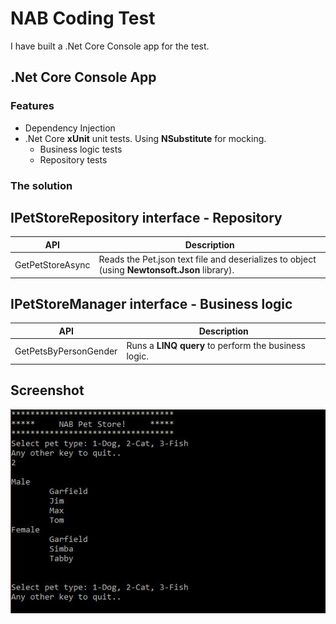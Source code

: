 # NAB Coding Test

I have built a .Net Core Console app for the test.

## .Net Core Console App

### Features

*	Dependency Injection
*	.Net Core **xUnit** unit tests. Using **NSubstitute** for mocking.
	*	Business logic tests
	*	Repository tests

### The solution
	
## **IPetStoreRepository** interface - Repository

| API | Description |
| ---- | ---- |
| GetPetStoreAsync | Reads the Pet.json text file and deserializes to object (using **Newtonsoft.Json** library). |

## **IPetStoreManager** interface - Business logic

| API | Description |
| ---- | ---- |
| GetPetsByPersonGender | Runs a **LINQ query** to perform the business logic. |


## Screenshot

![Screenshot](https://github.com/VeritasSoftware/NAB/blob/master/UI.jpg)



